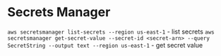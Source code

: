 # Secrets Manager

`aws secretsmanager list-secrets --region us-east-1` - list secrets
`aws secretsmanager get-secret-value --secret-id <secret-arn> --query SecretString --output text --region us-east-1` - get secret value
